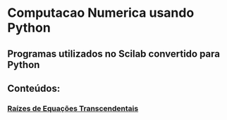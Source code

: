 # Computacao Numerica usando Python

## Programas utilizados no Scilab convertido para Python
## Conteúdos: 
### [Raízes de Equações Transcendentais](https://github.com/victordcsilva/ComputacaoNumerica/blob/master/Ra%C3%ADzes%20de%20equa%C3%A7%C3%B5es%20.ipynb)
